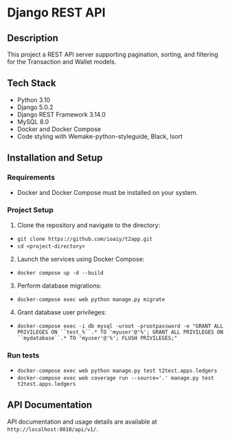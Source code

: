 # Django REST API

## Description
This project a REST API server supporting pagination, sorting, and filtering for the Transaction and Wallet models.

## Tech Stack
- Python 3.10
- Django 5.0.2
- Django REST Framework 3.14.0
- MySQL 8.0
- Docker and Docker Compose
- Code styling with Wemake-python-styleguide, Black, Isort

## Installation and Setup

### Requirements
- Docker and Docker Compose must be installed on your system.

### Project Setup
1. Clone the repository and navigate to the directory:
- `git clone https://github.com/ioaiy/t2app.git`
- `cd <project-directory>`
2. Launch the services using Docker Compose:
- `docker compose up -d --build`
3. Perform database migrations:
- `docker-compose exec web python manage.py migrate`
4. Grant database user privileges:
- `docker-compose exec -i db mysql -uroot -prootpassword -e "GRANT ALL PRIVILEGES ON ``test_%``.* TO 'myuser'@'%'; GRANT ALL PRIVILEGES ON ``mydatabase``.* TO 'myuser'@'%'; FLUSH PRIVILEGES;"`

### Run tests
- `docker-compose exec web python manage.py test t2test.apps.ledgers`
- `docker-compose exec web coverage run --source='.' manage.py test t2test.apps.ledgers`

## API Documentation
API documentation and usage details are available at `http://localhost:8010/api/v1/`.

